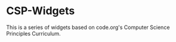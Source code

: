 # CSP-Widgets
This is a series of widgets based on code.org's Computer Science Principles Curriculum.
